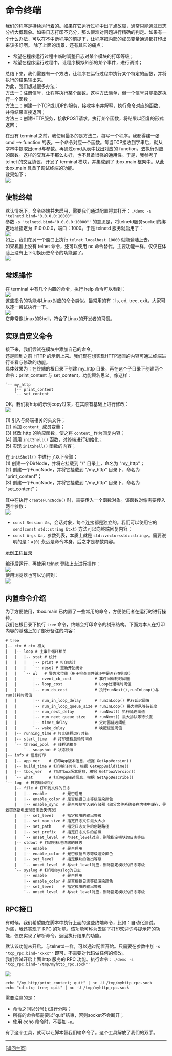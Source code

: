 # 命令终端

我们的程序是持续运行着的。如果在它运行过程中出了点故障，通常只能通过日志分析大概现象。如果日志打印不充分，那么很难对问题进行精确的判定。如果有一个什么办法，可以在不中断程序的前提下，让程序把内部的成员变量通通都打印出来该多好啊。
除了上面的场景，还有其它的痛点：  
- 希望在程序运行过程中临时调整日志对某个模块的打印等级；  
- 希望在程序运行过程中，让程序模拟外部的某个事件，进行调试；  

总结下来，我们需要有一个方法，让程序在运行过程中执行某个特定的函数，并将执行的结果输出来。  
为此，我们想过很多办法：  
方法一：注册信号，让程序执行某个函数。这种方法简单，但一个信号只能指定执行一个函数；  
方法二：创建一个TCP或UDP的服务，接收字串并解释，执行命令对应的函数，并将结果直接返回；  
方法三：创建HTTP服务，接收POST请求，执行某个函数，将结果以回复的形式返回；  

在没有 terminal 之前，我使用最多的是方法二。每写一个程序，我都得建一张 cmd --> function 的表。一个命令对应一个函数。每当TCP接收到字串后，就从字串中提取出cmd与参数。再通过cmd从表中找出对应的 function，去执行对应的函数。这样的交互并不那么友好，也不具备很强的通用性。于是，我参考了 telnet 的交互协议，开发了 terminal 模块，并集成到了 tbox.main 框架中。从此 tbox.main 具备了调试终端的功能。  
效果如下：  
![](images/034-terminal-show.gif)  

## 使能终端
默认情况下，命令终端并未启用，需要我们通过配置将其打开：`./demo -s 'telnetd.bind="0.0.0.0:10000"'`  
参数 `-s 'telnetd.bind="0.0.0.0:10000"'` 的意思是，将telnetd服务socket的绑定地址指定为 IP:0.0.0.0，端口：1000。于是 telnetd 服务就启用了：  
![](images/034-enable-telnetd.png)  
如上，我们在另一个窗口上执行 `telnet localhost 10000` 就能登陆上去。  
如果机器上没有 telnet 命令，还可以使用 nc 命令替代。主要功能一样，仅仅在体验上没有上下切换历史命令的功能罢了。  
![](images/035-use-nc-login-telnetd.png)  

## 常规操作
在 terminal 中有几个内置的命令，执行 help 命令可以看到：  
![](images/036-terminal-help.png)  
这些指令的功能与Linux对应的命令类似。最常用的有：ls, cd, tree, exit。大家可以逐一尝试执行一下。  
![](images/037-use-terminal.png)  
它非常像Linux的Shell，符合了Linux的开发者的习惯。

## 实现自定义命令
接下来，我们尝试在模块中添加自己的命令。  
还是回到之前 HTTP 的示例上来。我们现在想实现HTTP返回的内容可通过终端进行查看与修改的功能。  
具体效果为：在终端的根目录下创建 my_http 目录，再在这个子目录下创建两个命令：print_content 与 set_content，功能顾名思义。像这样：  
```
`-- my_http
    |-- print_content
    `-- set_content
```

OK，我们将http的示例copy过来，在其原有基础上进行修改：  
![](images/040-http-server-terminal-code.png)  

(1) 引入与终端相关的头文件；  
(2) 添加 `content_` 成员变量；  
(3) 修改 http 的响应函数，使之将 `content_` 作为回复内容；  
(4) 调用 `initShell()` 函数，对终端进行初始化；  
(5) 实现 `initShell()` 函数的内容；  

在 `initShell()` 中进行了以下步骤：  
(1) 创建一个DirNode，并将它挂载到 "/" 目录上，命名为 "my_http"；  
(2) 创建一个FuncNode，并将它挂载到 "/my_http" 目录下，命名为 "print_content"；  
(3) 创建一个FuncNode，并将它挂载到 "/my_http" 目录下，命名为 "set_content"；  

其中在执行 `createFuncNode()` 时，需要传入一个函数对象。该函数对像需要传入两个参数：  
![](images/041-terminal-args.png)  

- `const Session &s`，会话对象，每个连接都是独立的。我们可以使用它的 `send(const std::string &txt)` 方法可以向终端回复内容；
- `const Args &a`，参数列表，本质上就是 `std::vector<std::string>`。需要说明的是：`a[0]` 永远是命令本身，后之才是参数内容。

[示例工程目录](12-terminal)

编译后运行，再使用 telnet 登陆上去进行操作：  
![](images/038-http-server-terminal.png)  
使用浏览器也可以访问到：  
![](images/039-http-server-terminal-2.png)

## 内置命令介绍
为了方便使用，tbox.main 已内置了一些常用的命令，方便使用者在运行时进行操控。  
我们在根目录下执行 `tree` 命令，终端会打印命令的树形结构。下面为本人在打印内容的基础上加了部分备注的内容：  
```
# tree
|-- ctx # ctx 相关
|   |-- loop # 主事件循环相关
|   |   |-- stat # 统计
|   |   |   |-- print # 打印统计
|   |   |   `-- reset # 重新开始统计
|   |   `-- wl   # 警告水位线（用于检查事件循环中是否存在阻塞）
|   |       |-- event_cb_cost          # 事件回调耗时阈值
|   |       |-- loop_cost              # Loop处理耗时阈值
|   |       |-- run_cb_cost            # 执行runNext(),runInLoop()与run()耗时阈值
|   |       |-- run_in_loop_delay      # runInLoop() 执行延迟阈值
|   |       |-- run_in_loop_queue_size # runInLoop() 最大排队等待长度
|   |       |-- run_next_delay         # runNext() 执行延迟阈值
|   |       |-- run_next_queue_size    # runNext() 最大排队等待长度
|   |       |-- timer_delay            # 定时器延迟阈值
|   |       `-- wake_delay             # 唤配延迟阈值
|   |-- running_time # 打印进程运行时长
|   |-- start_time   # 打印进程启动时间点
|   `-- thread_pool  # 线程池相关
|       `-- snapshot # 状态快照
|-- info # 信息打印
|   |-- app_ver    # 打印App版本信息，根据 GetAppVersion()
|   |-- build_time # 打印编译时间，根据 GetAppBuildTime()
|   |-- tbox_ver   # 打印Tbox版本信息，根据 GetTboxVersion()
|   `-- what       # 打印App描述信息，根据 GetAppDescribe()
`-- log  # 日志输出相关
    |-- file # 打印到文件的日志
    |   |-- enable       # 是否启用
    |   |-- enable_color # 是否根据日志等级渲染颜色
    |   |-- enable_sync  # 是否强制写入到存储器（部分文件系统会在内核中缓存，导致突然断电出现日志丢失情况）
    |   |-- set_level    # 指定模块的输出等级
    |   |-- set_max_size # 指定日志文件最大大小
    |   |-- set_path     # 指定日志文件的创建路径
    |   |-- set_prefix   # 指定日志文件的前缀
    |   `-- unset_level  # 与set_level对应，删除指定模块的日志等级
    |-- stdout # 打印到标准终端的日志
    |   |-- enable       # 是否启用
    |   |-- enable_color # 是否根据日志等级渲染颜色
    |   |-- set_level    # 指定模块的输出等级
    |   `-- unset_level  # 与set_level对应，删除指定模块的日志等级
    `-- syslog # 打印到syslog的日志
        |-- enable       # 是否启用
        |-- enable_color # 是否根据日志等级渲染颜色
        |-- set_level    # 指定模块的输出等级
        `-- unset_level  # 与set_level对应，删除指定模块的日志等级
```

## RPC接口
有时候，我们希望能在脚本中执行上面的这些终端命令，比如：自动化测试。  
为些，我还实现了 RPC 的功能。该功能可称为去除了打印欢迎词与提示符的功能，仅仅实现了解析命令，返回执行结果的功能。  

默认该功能未开启。与telnetd一样，可以通过配置开始。只需要在参数中加 `-s 'tcp_rpc.bind="xxxx"'` 即可，不需要对代码做任何的修改。  
我们尝试开启上面 http 服务的 RPC 功能。执行命令：`./demo -s 'tcp_rpc.bind="/tmp/myhttp_rpc.sock"'`  

![](images/042-rpc.png)  
```
echo "/my_http/print_content; quit" | nc -U /tmp/myhttp_rpc.sock
echo "cd ctx; tree; quit" | nc -U /tmp/myhttp_rpc.sock
```

需要注意的是：
- 命令之间以分号(;)进行分隔； 
- 所有的命令都需要以"quit"结束，否则socket不会断开；  
- 使用 echo 命令时，不要加 `-n`。  

有了这个工具，就可以让脚本替我们输命令了。这个工具解放了我们的双手。

-------
[[返回主页]](README.md)
